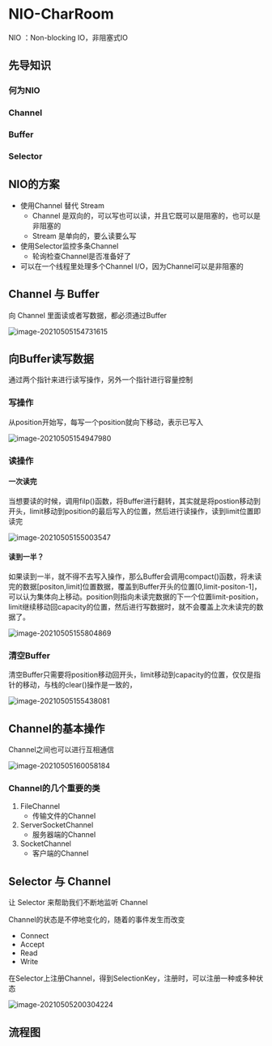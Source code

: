 # NIO-CharRoom

NIO ：Non-blocking IO，非阻塞式IO

## 先导知识

### 何为NIO



### Channel



### Buffer

### Selector

## NIO的方案

- 使用Channel 替代 Stream
    - Channel 是双向的，可以写也可以读，并且它既可以是阻塞的，也可以是非阻塞的
    - Stream 是单向的，要么读要么写
- 使用Selector监控多条Channel
    - 轮询检查Channel是否准备好了
- 可以在一个线程里处理多个Channel I/O，因为Channel可以是非阻塞的

## Channel 与 Buffer

向 Channel 里面读或者写数据，都必须通过Buffer

![image-20210505154731615](https://happychan.oss-cn-shenzhen.aliyuncs.com/img/pic/20210505154731.png)

## 向Buffer读写数据

通过两个指针来进行读写操作，另外一个指针进行容量控制

### 写操作

从position开始写，每写一个position就向下移动，表示已写入

![image-20210505154947980](https://happychan.oss-cn-shenzhen.aliyuncs.com/img/pic/20210505154948.png)

### 读操作

#### 一次读完

当想要读的时候，调用filp()函数，将Buffer进行翻转，其实就是将postion移动到开头，limit移动到position的最后写入的位置，然后进行读操作，读到limit位置即读完

![image-20210505155003547](https://happychan.oss-cn-shenzhen.aliyuncs.com/img/pic/20210505155003.png)

#### 读到一半？

如果读到一半，就不得不去写入操作，那么Buffer会调用compact()函数，将未读完的数据[positon,limit]位置数据，覆盖到Buffer开头的位置[0,limit-positon-1]，可以认为集体向上移动。position则指向未读完数据的下一个位置limit-position，limit继续移动回capacity的位置，然后进行写数据时，就不会覆盖上次未读完的数据了。

![image-20210505155804869](https://happychan.oss-cn-shenzhen.aliyuncs.com/img/pic/20210505155804.png)

### 清空Buffer

清空Buffer只需要将position移动回开头，limit移动到capacity的位置，仅仅是指针的移动，与栈的clear()操作是一致的，

![image-20210505155438081](https://happychan.oss-cn-shenzhen.aliyuncs.com/img/pic/20210505155438.png)



## Channel的基本操作

Channel之间也可以进行互相通信

![image-20210505160058184](https://happychan.oss-cn-shenzhen.aliyuncs.com/img/pic/20210505160058.png)

### Channel的几个重要的类

1. FileChannel
    - 传输文件的Channel
2. ServerSocketChannel
    - 服务器端的Channel
3. SocketChannel
    - 客户端的Channel

## Selector 与 Channel

让 Selector 来帮助我们不断地监听 Channel

Channel的状态是不停地变化的，随着的事件发生而改变

- Connect
- Accept
- Read
- Write

在Selector上注册Channel，得到SelectionKey，注册时，可以注册一种或多种状态

![image-20210505200304224](https://happychan.oss-cn-shenzhen.aliyuncs.com/img/pic/20210505200304.png)

## 流程图

